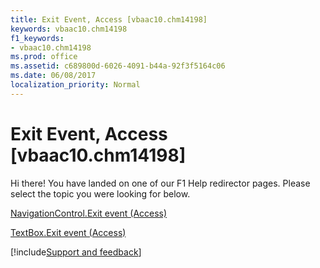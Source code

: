 ```yaml
---
title: Exit Event, Access [vbaac10.chm14198]
keywords: vbaac10.chm14198
f1_keywords:
- vbaac10.chm14198
ms.prod: office
ms.assetid: c689800d-6026-4091-b44a-92f3f5164c06
ms.date: 06/08/2017
localization_priority: Normal
---
```



# Exit Event, Access [vbaac10.chm14198]

Hi there! You have landed on one of our F1 Help redirector pages. Please select the topic you were looking for below.

[NavigationControl.Exit event (Access)](https://msdn.microsoft.com/library/501b17c7-0039-7418-e31c-7c61c49691dd%28Office.15%29.aspx)

[TextBox.Exit event (Access)](https://msdn.microsoft.com/library/05b5afca-4cb9-f12b-e05b-8702e35380d0%28Office.15%29.aspx)

[!include[Support and feedback](~/includes/feedback-boilerplate.md)]